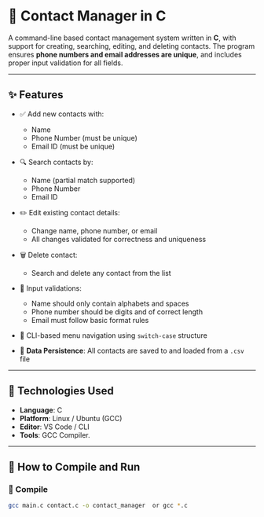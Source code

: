 # 📇 Contact Manager in C 

A command-line based contact management system written in **C**, with support for creating, searching, editing, and deleting contacts. The program ensures **phone numbers and email addresses are unique**, and includes proper input validation for all fields.

---

## ✨ Features

- ✅ Add new contacts with:
  - Name
  - Phone Number (must be unique)
  - Email ID (must be unique)
    
- 🔍 Search contacts by:
  - Name (partial match supported)
  - Phone Number
  - Email ID
    
- ✏️ Edit existing contact details:
  - Change name, phone number, or email
  - All changes validated for correctness and uniqueness
    
- 🗑️ Delete contact:
  - Search and delete any contact from the list
    
- 🧠 Input validations:
  - Name should only contain alphabets and spaces
  - Phone number should be digits and of correct length
  - Email must follow basic format rules
- 🧵 CLI-based menu navigation using `switch-case` structure
- 📁 **Data Persistence**: All contacts are saved to and loaded from a `.csv` file

---

## 🧠 Technologies Used

- **Language**: C
- **Platform**: Linux / Ubuntu (GCC)
- **Editor**: VS Code / CLI
- **Tools**: GCC Compiler.

---

## 🚀 How to Compile and Run

### 🔧 Compile
```bash
gcc main.c contact.c -o contact_manager  or gcc *.c
